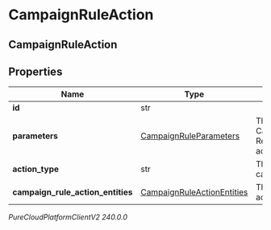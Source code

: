# CampaignRuleAction

## CampaignRuleAction

## Properties

|Name | Type | Description | Notes|
|------------ | ------------- | ------------- | -------------|
| **id** | str |  | [optional] |
| **parameters** | [CampaignRuleParameters](CampaignRuleParameters) | The parameters for the CampaignRuleAction. Required for certain actionTypes. | [optional] |
| **action_type** | str | The action to take on the campaignRuleActionEntities. | |
| **campaign_rule_action_entities** | [CampaignRuleActionEntities](CampaignRuleActionEntities) | The list of entities that this action will apply to. | |



_PureCloudPlatformClientV2 240.0.0_
